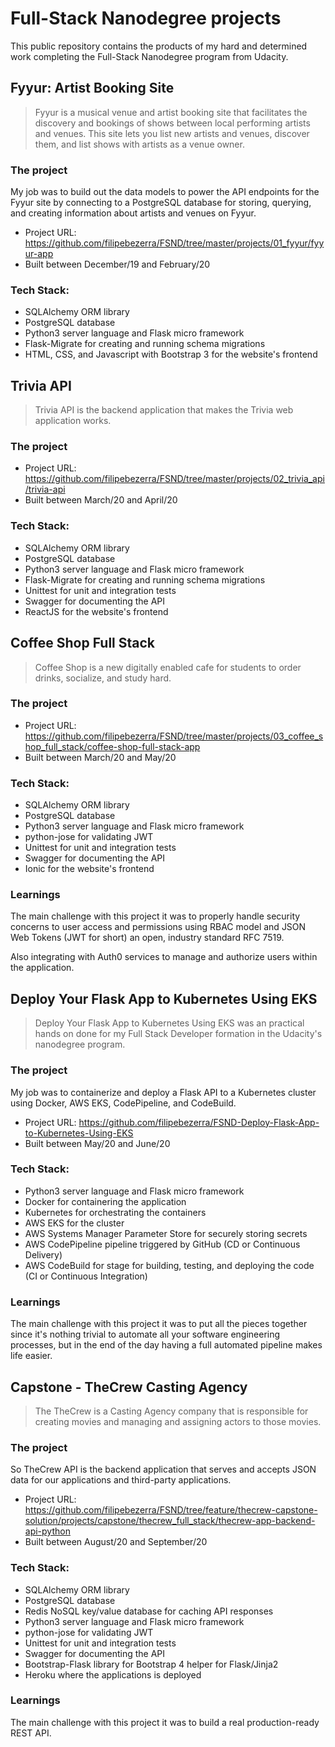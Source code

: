 # Full-Stack Nanodegree projects

This public repository contains the products of my hard and determined work completing the Full-Stack Nanodegree program from Udacity.

## Fyyur: Artist Booking Site

> Fyyur is a musical venue and artist booking site that facilitates the discovery and bookings of shows between local performing artists and venues. This site lets you list new artists and venues, discover them, and list shows with artists as a venue owner.

### The project

My job was to build out the data models to power the API endpoints for the Fyyur site by connecting to a PostgreSQL database for storing, querying, and creating information about artists and venues on Fyyur.

- Project URL: https://github.com/filipebezerra/FSND/tree/master/projects/01_fyyur/fyyur-app
- Built between December/19 and February/20

### Tech Stack:

- SQLAlchemy ORM library
- PostgreSQL database
- Python3 server language and Flask micro framework
- Flask-Migrate for creating and running schema migrations
- HTML, CSS, and Javascript with Bootstrap 3 for the website's frontend

## Trivia API

> Trivia API is the backend application that makes the Trivia web application works.

### The project

- Project URL: https://github.com/filipebezerra/FSND/tree/master/projects/02_trivia_api/trivia-api
- Built between March/20 and April/20

### Tech Stack:

- SQLAlchemy ORM library
- PostgreSQL database
- Python3 server language and Flask micro framework
- Flask-Migrate for creating and running schema migrations
- Unittest for unit and integration tests
- Swagger for documenting the API
- ReactJS for the website's frontend

## Coffee Shop Full Stack

> Coffee Shop is a new digitally enabled cafe for students to order drinks, socialize, and study hard.

### The project

- Project URL: https://github.com/filipebezerra/FSND/tree/master/projects/03_coffee_shop_full_stack/coffee-shop-full-stack-app
- Built between March/20 and May/20

### Tech Stack:

- SQLAlchemy ORM library
- PostgreSQL database
- Python3 server language and Flask micro framework
- python-jose for validating JWT
- Unittest for unit and integration tests
- Swagger for documenting the API
- Ionic for the website's frontend

### Learnings

The main challenge with this project it was to properly handle security concerns to user access and permissions using RBAC model and JSON Web Tokens (JWT for short) an open, industry standard RFC 7519.

Also integrating with Auth0 services to manage and authorize users within the application.

## Deploy Your Flask App to Kubernetes Using EKS

> Deploy Your Flask App to Kubernetes Using EKS was an practical hands on done for my Full Stack Developer formation in the Udacity's nanodegree program.

### The project

My job was to containerize and deploy a Flask API to a Kubernetes cluster using Docker, AWS EKS, CodePipeline, and CodeBuild.

- Project URL: https://github.com/filipebezerra/FSND-Deploy-Flask-App-to-Kubernetes-Using-EKS
- Built between May/20 and June/20

### Tech Stack:

- Python3 server language and Flask micro framework
- Docker for containering the application
- Kubernetes for orchestrating the containers
- AWS EKS for the cluster
- AWS Systems Manager Parameter Store for securely storing secrets
- AWS CodePipeline pipeline triggered by GitHub (CD or Continuous Delivery)
- AWS CodeBuild for stage for building, testing, and deploying the code (CI or Continuous Integration)

### Learnings

The main challenge with this project it was to put all the pieces together since it's nothing trivial to automate all your software engineering processes, but in the end of the day having a full automated pipeline makes life easier.

## Capstone - TheCrew Casting Agency

> The TheCrew is a Casting Agency company that is responsible for creating movies and managing and assigning actors to those movies.

### The project

So TheCrew API is the backend application that serves and accepts JSON data for our applications and third-party applications.

- Project URL: https://github.com/filipebezerra/FSND/tree/feature/thecrew-capstone-solution/projects/capstone/thecrew_full_stack/thecrew-app-backend-api-python
- Built between August/20 and September/20

### Tech Stack:

- SQLAlchemy ORM library
- PostgreSQL database
- Redis NoSQL key/value database for caching API responses
- Python3 server language and Flask micro framework
- python-jose for validating JWT
- Unittest for unit and integration tests
- Swagger for documenting the API
- Bootstrap-Flask library for Bootstrap 4 helper for Flask/Jinja2
- Heroku where the applications is deployed

### Learnings

The main challenge with this project it was to build a real production-ready REST API.

